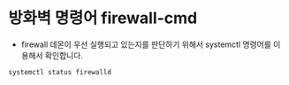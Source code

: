 # 방화벽 명령어 firewall-cmd
- firewall 데몬이 우선 실행되고 있는지를 판단하기 위해서 systemctl 명령어를 이용해서 확인합니다.

```
systemctl status firewalld
```

